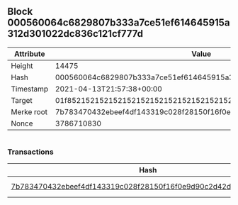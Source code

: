 ## Block 000560064c6829807b333a7ce51ef614645915a312d301022dc836c121cf777d

Attribute | Value
--- | ---
Height | 14475
Hash | 000560064c6829807b333a7ce51ef614645915a312d301022dc836c121cf777d
Timestamp | 2021-04-13T21:57:38+00:00
Target | 01f8521521521521521521521521521521521521521521521521521521521521
Merke root | 7b783470432ebeef4df143319c028f28150f16f0e9d90c2d42dd7a7d322bff74
Nonce | 3786710830

```

```

### Transactions

Hash | Amount
--- | ---
[7b783470432ebeef4df143319c028f28150f16f0e9d90c2d42dd7a7d322bff74](7b783470432ebeef4df143319c028f28150f16f0e9d90c2d42dd7a7d322bff74.md) | 10.00000000 SKEPTI 
